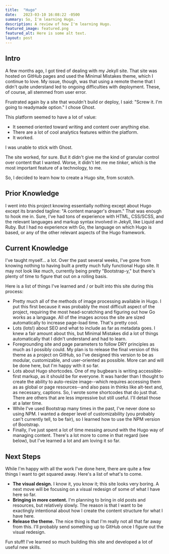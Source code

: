 ```yaml
---
title:  "Hugo"
date:   2023-03-10 16:08:22 -0500
summary: So, I'm learning Hugo.
description: A review of how I'm learning Hugo.
featured_image: featured.png
featured_alt: Here is some alt text.
layout: post
---
```


## Intro

A few months ago, I got tired of dealing with my Jekyll site. That site was hosted on GitHub pages and used the Minimal Mistakes theme, which I continue to love. My issue, though, was that using a remote theme that I didn't quite understand led to ongoing difficulties with deployment. These, of course, all stemmed from user error.

Frustrated again by a site that wouldn't build or deploy, I said: "Screw it. I'm going to readymade option." I chose Ghost.

This platform seemed to have a lot of value:

- It seemed oriented toward writing and content over anything else.
- There are a lot of cool analytics features within the platform.
- It worked.

I was unable to stick with Ghost.

The site worked, for sure. But it didn't give me the kind of granular control over content that I wanted. Worse, it didn't let me me *tinker*, which is the most important feature of a technology, to me.

So, I decided to learn how to create a Hugo site, from scratch.

## Prior Knowledge

I went into this project knowing essentially nothing except about Hugo except its branded tagline: "A content manager's dream." That was enough to hook me in. Sure, I've had tons of experience with HTML, CSS/SCSS, and the relevant languages and markup syntax involved in Jekyll, like Liquid and Ruby. But I had no experience with Go, the language on which Hugo is based, or any of the other relevant aspects of the Hugo framework.

## Current Knowledge

I've taught myself... a lot. Over the past several weeks, I've gone from knowing nothing to having built a pretty much fully functional Hugo site. It may not look like much, currently being pretty "Bootstrap-y," but there's plenty of time to figure that out on a rolling basis.

Here is a list of things I've learned and / or built into this site during this process:

- Pretty much all of the methods of image processing available in Hugo. I put this first because it was probably the most difficult aspect of the project, requiring the most head-scratching and figuring out how Go works as a language. All of the images across the site are sized automatically to increase page-load time. That's pretty cool.
- Lots (lots!) about SEO and what to include as far as metadata goes. I knew a fair amount about this, but Minimal Mistakes did a lot of things automatically that I didn't understand and had to learn.
- Foregrounding site and page parameters to follow DRY principles as much as I possibly could. My plan is to release the final version of this theme as a project on GitHub, so I've designed this version to be as modular, customizable, and user-oriented as possible. More can and will be done here, but I'm happy with it so far.
- Lots about Hugo shortcodes. One of my bugbears is writing accessible-first markup, as it should be for everyone. It was harder than I thought to create the ability to auto-resize image--which requires accessing them as as global or page resources--and also pass in thinks like alt-text and, as necessary, captions. So, I wrote some shortcodes that do just that. There are others that are less impressive but still useful. I'll detail those at a later time.
- While I've used Bootstrap many times in the past, I've never done so using NPM. I wanted a deeper level of customizability (you probably can't currently tell, to be fair), so I learned how to use the NPM version of Bootstrap.
- Finally, I've just spent a lot of time messing around with the Hugo way of managing content. There's a lot more to come in that regard (see below), but I've learned a lot and am loving it so far.

## Next Steps

While I'm happy with all the work I've done here, there are quite a few things I want to get squared away. Here's a list of what's to come.

- **The visual design.** I know it, you know it; this site looks very boring. A next move will be focusing on a visual redesign of some of what I have here so far.
- **Bringing in more content.** I'm planning to bring in old posts and resources, but relatively slowly. The reason is that I want to be exactingly intentional about how I create the content structure for what I have here.
- **Release the theme.** The nice thing is that I'm really not all that far away from this. I'll probably send something up to GitHub once I figure out the visual redesign.

Fun stuff! I've learned so much building this site and developed a lot of useful new skills.

